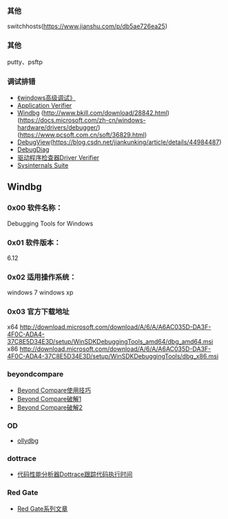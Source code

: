 
### 其他
switchhosts(https://www.jianshu.com/p/db5ae726ea25)

### 其他
putty、psftp

### 调试排错
- [《windows高级调试》]()
- [Application Verifier]()
- [Windbg](http://www.windbg.org/)  (http://www.bkill.com/download/28842.html)  (https://docs.microsoft.com/zh-cn/windows-hardware/drivers/debugger/)  (https://www.pcsoft.com.cn/soft/36829.html)
- [DebugView](https://docs.microsoft.com/zh-cn/sysinternals/downloads/debugview)(https://blog.csdn.net/jiankunking/article/details/44984487)
- [DebugDiag]()
- [驱动程序检查器Driver Verifier](https://docs.microsoft.com/zh-tw/windows-hardware/drivers/devtest/driver-verifier?redirectedfrom=MSDN)
- [Sysinternals Suite](https://docs.microsoft.com/zh-cn/sysinternals/downloads/sysinternals-suite)


## Windbg
### 0x00 软件名称：
Debugging Tools for Windows

### 0x01 软件版本：
6.12

### 0x02 适用操作系统：
windows 7 
windows xp

### 0x03 官方下载地址
x64 
http://download.microsoft.com/download/A/6/A/A6AC035D-DA3F-4F0C-ADA4-37C8E5D34E3D/setup/WinSDKDebuggingTools_amd64/dbg_amd64.msi 
x86 
http://download.microsoft.com/download/A/6/A/A6AC035D-DA3F-4F0C-ADA4-37C8E5D34E3D/setup/WinSDKDebuggingTools/dbg_x86.msi


### beyondcompare
- [Beyond Compare使用技巧](http://www.beyondcompare.cc/jiqiao/shiyong-shuoming.html)
- [Beyond Compare破解1](http://www.pianshen.com/article/8682121844/)
- [Beyond Compare破解2](https://blog.csdn.net/weixin_40751723/article/details/86218785)


### OD
- [ollydbg](http://www.ollydbg.net/)

### dottrace
- [代码性能分析器Dottrace跟踪代码执行时间](https://www.cnblogs.com/aspnethot/articles/2367967.html)

### Red Gate
- [Red Gate系列文章](https://www.cnblogs.com/VAllen/archive/2012/09/08/SQLPrompt.html)
